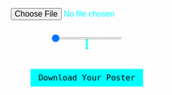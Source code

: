 <!DOCTYPE html>
<html lang="en">
<head>
  <meta charset="UTF-8" />
  <meta name="viewport" content="width=device-width, initial-scale=1.0" />
  <title>Pixel Art Generator</title>
  <style>
    body {
      background: url('img/2025_ArtWeekB.png') center center fixed;
      background-size: cover;
      color: #0ff;
      font-family: monospace;
      text-align: center;
      padding: 2rem;
    }
    canvas {
      margin-top: 1rem;
      max-width: 90vw;
      height: auto;
      border: 2px dashed #0ff;
    }
    input[type="file"] {
      margin-top: 1rem;
      font-size: 1rem;
    }
    .slider-container {
      display: flex;
      flex-direction: column;
      align-items: center;
      margin-top: 1rem;
      color: #fff;
    }
    input[type="range"] {
      width: 140px;
      height: 4px;
    }
    h2 {
      margin-top: 1rem;
      color: #fff;
    }
    #save-btn {
      margin-top: 1.5rem;
      padding: 0.5rem 1rem;
      font-size: 1rem;
      font-family: monospace;
      background-color: #0ff;
      color: #000;
      border: none;
      cursor: pointer;
    }
  </style>
</head>
<body>
  <input type="file" accept="image/*" id="upload" />
  <div class="slider-container">
    <label for="effectLevel">Effect Strength (1 = Weak, 5 = Strong)</label>
    <input type="range" id="effectLevel" min="1" max="5" value="1" />
  </div>
  <canvas id="canvas"></canvas>
  <h2 id="generated-name"></h2>
  <button id="save-btn">Download Your Poster</button>

  <script>
    document.addEventListener("DOMContentLoaded", () => {
      const adjectives = ['Glitchy', 'Pixelated', 'Broken', 'Corrupted', 'Lost', 'Ghostly', 'Synthetic', 'Wired'];
      const nouns = ['Dream', 'Signal', 'Face', 'Code', 'Illusion', 'Echo', 'Loop', 'Ghost'];

      const canvas = document.getElementById('canvas');
      const ctx = canvas.getContext('2d');
      const upload = document.getElementById('upload');
      const nameDisplay = document.getElementById('generated-name');
      const effectSlider = document.getElementById('effectLevel');
      const saveBtn = document.getElementById('save-btn');

      function generateName() {
        const adj = adjectives[Math.floor(Math.random() * adjectives.length)];
        const noun = nouns[Math.floor(Math.random() * nouns.length)];
        return `${adj} ${noun}`;
      }

      function increaseSaturation(r, g, b, factor = 1.5) {
        const gray = 0.3 * r + 0.59 * g + 0.11 * b;
        r = gray + (r - gray) * factor;
        g = gray + (g - gray) * factor;
        b = gray + (b - gray) * factor;
        return [Math.min(255, r), Math.min(255, g), Math.min(255, b)];
      }

      let image = null;

      function applyEffect() {
        if (!image || image.width === 0 || image.height === 0) return;

        const level = parseInt(effectSlider.value);
        const canvasSize = 1024;
        canvas.width = canvasSize;
        canvas.height = canvasSize;

        const size = Math.min(image.width, image.height);
        const offsetX = (image.width - size) / 2;
        const offsetY = (image.height - size) / 2;

        ctx.clearRect(0, 0, canvasSize, canvasSize);
        ctx.drawImage(image, offsetX, offsetY, size, size, 0, 0, canvasSize, canvasSize);

        try {
          const srcData = ctx.getImageData(0, 0, canvasSize, canvasSize);
          const tempCanvas = document.createElement('canvas');
          tempCanvas.width = canvasSize;
          tempCanvas.height = canvasSize;
          const tempCtx = tempCanvas.getContext('2d');

          const pixelSize = 32 - level * 5;
          for (let y = 0; y < canvasSize; y += pixelSize) {
            for (let x = 0; x < canvasSize; x += pixelSize) {
              const i = (y * canvasSize + x) * 4;
              let r = srcData.data[i];
              let g = srcData.data[i + 1];
              let b = srcData.data[i + 2];
              const a = srcData.data[i + 3] / 255;

              [r, g, b] = increaseSaturation(r, g, b, 1.6 + level);

              const color = `rgba(${r}, ${g}, ${b}, ${a})`;
              tempCtx.fillStyle = color;
              tempCtx.fillRect(x, y, pixelSize, pixelSize);
            }
          }

          ctx.clearRect(0, 0, canvasSize, canvasSize);
          ctx.drawImage(tempCanvas, 0, 0);

          for (let i = 0; i < 30 * level; i++) {
            const y = Math.floor(Math.random() * canvasSize);
            const h = Math.floor(Math.random() * (10 + level * 3));
            const offset = Math.floor(Math.random() * 200 - 100);
            const slice = ctx.getImageData(0, y, canvasSize, h);
            ctx.clearRect(0, y, canvasSize, h);
            ctx.putImageData(slice, offset, y);
          }

          for (let i = 0; i < 5000 * level; i++) {
            const x = Math.random() * canvasSize;
            const y = Math.random() * canvasSize;
            const r = Math.floor(Math.random() * 256);
            const g = Math.floor(Math.random() * 256);
            const b = Math.floor(Math.random() * 256);
            ctx.fillStyle = `rgba(${r},${g},${b},${Math.random() * 0.3})`;
            ctx.fillRect(x, y, 1, 1);
          }

          nameDisplay.textContent = generateName();
        } catch (e) {
          console.error("Canvas getImageData failed:", e);
        }
      }

      upload.addEventListener('change', e => {
        const file = e.target.files[0];
        if (!file) return;

        const img = new Image();
        img.onload = () => {
          if (img.width === 0 || img.height === 0) {
            console.error("Loaded image has invalid dimensions.");
            return;
          }
          image = img;
          setTimeout(applyEffect, 10);
        };
        img.onerror = () => {
          console.error("Image load failed.");
        };
        img.src = URL.createObjectURL(file);
      });

      effectSlider.addEventListener('input', () => {
        if (image && image.width > 0 && image.height > 0) {
          applyEffect();
        }
      });

      saveBtn.addEventListener('click', () => {
        const link = document.createElement('a');
        link.download = 'pixel_art.png';
        link.href = canvas.toDataURL('image/png');
        link.click();
      });
    });
  </script>
</body>
</html>
